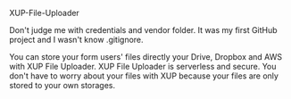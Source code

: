 XUP-File-Uploader

Don't judge me with credentials and vendor folder. It was my first GitHub project and I wasn't know .gitignore.

You can store your form users' files directly your Drive, Dropbox and AWS with XUP File
Uploader. XUP File Uploader is serverless and secure. You don't have to worry about your files
with XUP because your files are only stored to your own storages.
